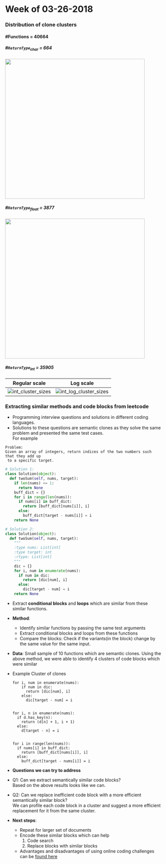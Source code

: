 # Week of 03-26-2018

### Distribution of clone clusters
#### \#Functions = 40664

##### \#`ReturnType`<sub>char</sub> = 664
<img src="https://user-images.githubusercontent.com/5582924/37914160-913aa684-30e4-11e8-83a8-b66b0ee65819.png" width=450/>

##### \#`ReturnType`<sub>float</sub> = 3877
<img src="https://user-images.githubusercontent.com/5582924/37914200-a68e87b2-30e4-11e8-9875-b39cc179f066.png" width=450/>

##### \#`ReturnType`<sub>int</sub> = 35905


Regular scale             |  Log scale
:-------------------------:|:-------------------------:
![int_cluster_sizes](https://user-images.githubusercontent.com/5582924/37914308-f2ed6b6e-30e4-11e8-803b-553304fcabbd.png)  |  ![int_log_cluster_sizes](https://user-images.githubusercontent.com/5582924/37914309-f2fa48a2-30e4-11e8-930a-eb0f446edcf9.png)


### Extracting similar methods and code blocks from leetcode

* Programming interview questions and solutions in different coding languages.
* Solutions to these questions are semantic clones as they solve the same problem and presented the same test cases.  
For example
```
Problem:
Given an array of integers, return indices of the two numbers such that they add up
 to a specific target.
```

```python
# Solution 1:
class Solution(object):
  def twoSum(self, nums, target):
    if len(nums) <= 1:
      return None
    buff_dict = {}
    for i in range(len(nums)):
      if nums[i] in buff_dict:
        return [buff_dict[nums[i]], i]
      else:
        buff_dict[target - nums[i]] = i
    return None
```

```python
# Solution 2:
class Solution(object):
  def twoSum(self, nums, target):
    """
    :type nums: List[int]
    :type target: int
    :rtype: List[int]
    """
    dic = {}
    for i, num in enumerate(nums):
      if num in dic:
        return [dic[num], i]
      else:
        dic[target - num] = i
    return None

```

* Extract **conditional blocks** and **loops** which are similar from these similar functions.
* **Method**:
  * Identify similar functions by passing the same test arguments
  * Extract conditional blocks and loops from these functions
  * Compare the blocks: Check if the variants(in the block) change by the same value for the same input.
* **Data**: Small sample of 10 functions which are semantic clones. Using the above method, we were able to identify 4 clusters of code blocks which were similar
* Example Cluster of clones
  ```
  for i, num in enumerate(nums):
      if num in dic:
        return [dic[num], i]
      else:
        dic[target - num] = i


  for i, n in enumerate(nums):
    if d.has_key(n):
      return (d[n] + 1, i + 1)
    else:
      d[target - n] = i


  for i in range(len(nums)):
    if nums[i] in buff_dict:
      return [buff_dict[nums[i]], i]
    else:
      buff_dict[target - nums[i]] = i
  ```

* **Questions we can try to address**
 * Q1: Can we extract semantically similar code blocks?  
Based on the above results looks like we can.
 * Q2: Can we replace inefficient code block with a more efficient semantically similar block?  
We can profile each code block in a cluster and suggest a more efficient replacement for it from the same cluster.


* **Next steps**:
  * Repeat for larger set of documents
  * Encode these similar blocks which can help
    1. Code search
    2. Replace blocks with similar blocks
  * Advantages and disadvantages of using online coding challenges can be [found here](https://gist.github.com/bigfatnoob/94680b628c71cafc515d642ffa1db741)
